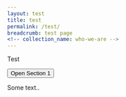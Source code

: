 ```yaml
---
layout: test
title: test
permalink: /test/
breadcrumb: test page
<!-- collection_name: who-we-are -->
---
```

Test

<button onclick="myFunction('Demo1')" class="w3-button w3-block w3-left-align">
Open Section 1</button>

<div id="Demo1" class="w3-container w3-hide">
  <p>Some text..</p>
</div>

<script>
function myFunction(id) {
  var x = document.getElementById(id);
  if (x.className.indexOf("w3-show") == -1) {
    x.className += " w3-show";
  } else {
    x.className = x.className.replace(" w3-show", "");
  }
}
</script>
